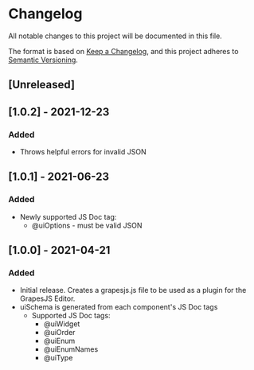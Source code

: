 # Changelog

All notable changes to this project will be documented in this file.

The format is based on [Keep a Changelog](https://keepachangelog.com/en/1.0.0/),
and this project adheres to [Semantic Versioning](https://semver.org/spec/v2.0.0.html).

## [Unreleased]

## [1.0.2] - 2021-12-23

### Added

- Throws helpful errors for invalid JSON

## [1.0.1] - 2021-06-23

### Added

- Newly supported JS Doc tag:
  - @uiOptions - must be valid JSON

## [1.0.0] - 2021-04-21

### Added

- Initial release. Creates a grapesjs.js file to be used as a plugin for the GrapesJS Editor.
- uiSchema is generated from each component's JS Doc tags
  - Supported JS Doc tags:
    - @uiWidget
    - @uiOrder
    - @uiEnum
    - @uiEnumNames
    - @uiType
